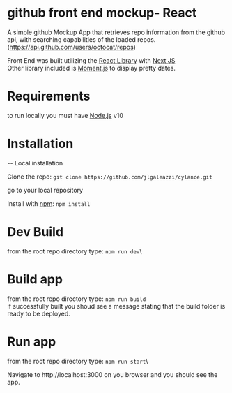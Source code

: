 # github front end mockup- React

A simple github Mockup App that retrieves repo information from the github api, with searching capabilities of the loaded repos.
(https://api.github.com/users/octocat/repos)



Front End was built utilizing the [React Library](https://reactjs.org/)
with [Next.JS](https://nextjs.org/)\
Other library included is [Moment.js](https://momentjs.com/) to display pretty dates.

# Requirements

to run locally you must have [Node.js](https://nodejs.org/en/) v10 

# Installation

-- Local installation

Clone the repo: `git clone https://github.com/jlgaleazzi/cylance.git`

go to your local repository

Install with [npm](https://www.npmjs.com/):  `npm install`


# Dev Build
from the root repo directory type: `npm run dev`\

# Build app
from the root repo directory type: `npm run build`\
if successfully built you shoud see a message stating that the build folder is ready to be deployed.
 
 # Run app
 from the root repo directory type: `npm run start`\

 

Navigate to http://localhost:3000 on you browser and you should see the app.
